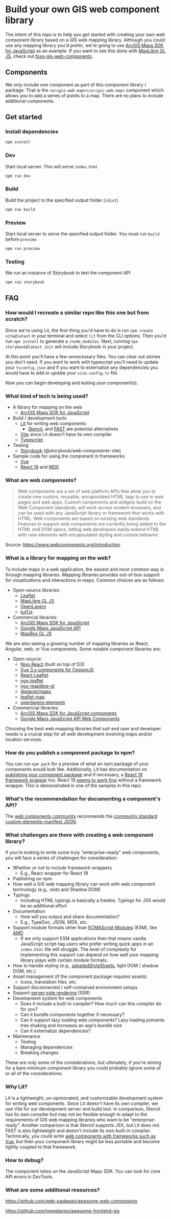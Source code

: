 # Build your own GIS web component library

The intent of this repo is to help you get started with creating your own web component library based on a GIS web mapping library. Although you could use any mapping library you'd prefer, we're going to use [ArcGIS Maps SDK for JavaScript](https://developers.arcgis.com/javascript/latest/) as an example. If you want to see this done with [MapLibre GL JS](https://maplibre.org/), check out [foss-gis-web-components](https://github.com/omarkawach/foss-gis-web-components/tree/main).

## Components

We only include one component as part of this component library / package. That is the `<arcgis-web-map></arcgis-web-map>` component which allows you to add a series of points to a map. There are no plans to include additional components.

## Get started

### Install dependencies

```bash
npm install
```

### Dev

Start local server. This will serve `index.html`

```bash
npm run dev
```

### Build

Build the project to the specified output folder (`/dist`)

```bash
npm run build
```

### Preview

Start local server to serve the specified output folder. You must run `build` before `preview`

```bash
npm run preview
```

### Testing

We run an instance of Storybook to test the component API

```bash
npm run storybook
```

## FAQ

### How would I recreate a similar repo like this one but from scratch?

Since we're using Lit, the first thing you'd have to do is run `npm create vite@latest` in your terminal and select `lit` from the CLI options. Then you'd run `npm install` to generate a `/node_modules`. Next, running `npx storybook@latest init` will include Storybook in your project.

At this point you'll have a few unnecessary files. You can clear out stories you don't need. If you want to work with typescript you'll need to update your `tsconfig.json` and if you want to externalize any dependencies you would have to add or update your `vite.config.ts` file.

Now you can begin developing and testing your component(s).

### What kind of tech is being used?

- A library for mapping on the web
  - [ArcGIS Maps SDK for JavaScript](https://developers.arcgis.com/javascript/latest/)
- Build / development tools
  - [Lit](https://lit.dev/) for writing web components
    - [Stencil](https://stenciljs.com/), and [FAST](https://fast.design/) are potential alternatives
  - [Vite](https://vitejs.dev/) since Lit doesn't have its own compiler
  - [Typescript](https://www.typescriptlang.org/)
- Testing
  - [Storybook](https://storybook.js.org/) (@storybook/web-components-vite)
- Sample code for using the component in frameworks
  - [Vue](https://vuejs.org/)
  - [React 19](https://react.dev/) and [MDX](https://mdxjs.com/)

### What are web components?

> Web components are a set of web platform APIs that allow you to create new custom, reusable, encapsulated HTML tags to use in web pages and web apps. Custom components and widgets build on the Web Component standards, will work across modern browsers, and can be used with any JavaScript library or framework that works with HTML.
> Web components are based on existing web standards. Features to support web components are currently being added to the HTML and DOM specs, letting web developers easily extend HTML with new elements with encapsulated styling and custom behavior.

Source: https://www.webcomponents.org/introduction

### What is a library for mapping on the web?

To include maps in a web application, the easiest and most common way is through mapping libraries. Mapping libraries provides out-of-box support for visualizations and interactions in maps. Common choices are as follows:

- Open-source libraries: 
  - [Leaflet](https://leafletjs.com/)
  - [MapLibre GL JS](https://maplibre.org/)
  - [OpenLayers](https://openlayers.org/)
  - [turf.js](https://turfjs.org/)
- Commercial libraries: 
  - [ArcGIS Maps SDK for JavaScript](https://developers.arcgis.com/javascript/latest/)
  - [Google Maps JavaScript API](https://developers.google.com/maps/documentation/javascript/overview)
  - [MapBox GL JS](https://docs.mapbox.com/mapbox-gl-js/guides/)

We are also seeing a growing number of mapping libraries as React, Angular, web, or Vue components. Some notable component libraries are:

- Open-source: 
  - [Nivo React](https://github.com/plouc/nivo) (built on top of D3)
  - [Vue 3.x components for CesiumJS](https://github.com/zouyaoji/vue-cesium)
  - [React Leaflet](https://react-leaflet.js.org/)
  - [ngx-leaflet](https://www.npmjs.com/package/@asymmetrik/ngx-leaflet)
  - [ngx-maplibre-gl](https://github.com/maplibre/ngx-maplibre-gl)
  - [@planet/maps](https://github.com/planetlabs/maps)
  - [leaflet-map](https://github.com/leaflet-extras/leaflet-map)
  - [openlayers-elements](https://github.com/openlayers-elements/openlayers-elements)
- Commericial libraries: 
  - [ArcGIS Maps SDK for JavaScript components](https://developers.arcgis.com/javascript/latest/components/)
  - [Google Maps JavaScript API Web Components](https://mapsplatform.google.com/resources/blog/build-maps-faster-web-components/#:~:text=Maps%20JavaScript%20API%20Web%20Components.%20Developers%20can%20access)

Choosing the best web mapping libraries that suit end user and developer needs is a crucial step for all web development involving maps and/or location services.

### How do you publish a component package to npm?

You can run `npm pack` for a preview of what an npm package of your components would look like. Additionally, Lit has documentation on [publishing your component package](https://lit.dev/docs/tools/publishing/) and if necessary, a [React 18 framework wrapper](https://lit.dev/docs/frameworks/react/) too. React 19 [seems to work fine](https://custom-elements-everywhere.com/) without a framework wrapper. This is demonstrated in one of the samples in this repo.

### What's the recommendation for documenting a component's API?

The [web components community](https://www.webcomponents.org/) recommends the [community standard custom-elements-manifest JSON](https://github.com/webcomponents/custom-elements-manifest).

### What challenges are there with creating a web component library?

If you're looking to write some truly "enterprise-ready" web components, you will face a series of challenges for consideration:

- Whether or not to include framework wrappers
  - E.g., React wrapper for React 18
- Publishing on npm
- How well a GIS web mapping library can work with web component technology (e.g., slots and Shadow DOM)
- Typings
  - Including HTML typings is basically a freebie. Typings for JSX would be an additional effort
- Documentation
  - How will you output and share documentation?
  - E.g., TypeDoc, JSON, MDX, etc. 
- Support module formats other than [ECMAScript Modules](https://nodejs.org/api/esm.html) (ESM), like [AMD](https://en.wikipedia.org/wiki/Asynchronous_module_definition)
  - If we only support ESM applications then that means vanilla JavaScript script-tag users who prefer writing quick apps in an `index.html` file will struggle. The level of complexity for implementing this support can depend on how well your mapping library plays with certain module formats.
- How to handle styling (e.g., [adoptedStyleSheets](https://developer.mozilla.org/en-US/docs/Web/API/Document/adoptedStyleSheets), light DOM / shadow DOM, etc.)
- Asset management (if the component package requires assets)
  - Icons, translation files, etc.
- Support disconnected / self-contained environment setups
- Support [server-side rendering](https://www.debugbear.com/blog/server-side-rendering) (SSR)
- Development system for web components
  - Does it include a built-in compiler? How much can this compiler do for you?
  - Can it bundle components together if necessary?
  - Can it support lazy loading web components? Lazy loading prevents tree shaking and increases an app's bundle size
  - Can it externalize dependencies?
- Maintenance
  - Testing
  - Managing dependencies
  - Breaking changes

These are only some of the considerations, but ultimately, if you're aiming for a bare minimum component library you could probably ignore some of or all of the considerations.

### Why Lit?

Lit is a lightweight, un-opinionated, and customizable development system for writing web components. Since Lit doesn't have its own compiler, we use Vite for our development server and build tool. In comparison, Stencil has its own compiler but may not be flexible enough to adapt to the requirements of GIS web mapping libraries who want to be "enterprise-ready". Another comparison is that Stencil supports JSX, but Lit does not. FAST is also lightweight and doesn't include its own built-in compiler. Technically, you could write [web components with frameworks such as Vue](https://vuejs.org/guide/extras/web-components.html#building-custom-elements-with-vue), but then your component library might be less portable and become tightly coupled to that framework.

### How to debug?

The component relies on the JavaScript Maps SDK. You can look for core API errors in DevTools.

### What are some additional resources?

https://github.com/web-padawan/awesome-web-components

https://github.com/joewdavies/awesome-frontend-gis
